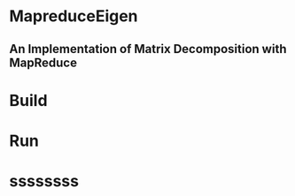 # MapreduceEigen
## An Implementation of Matrix Decomposition with MapReduce

# Build

# Run
ssssssss
=========================================
